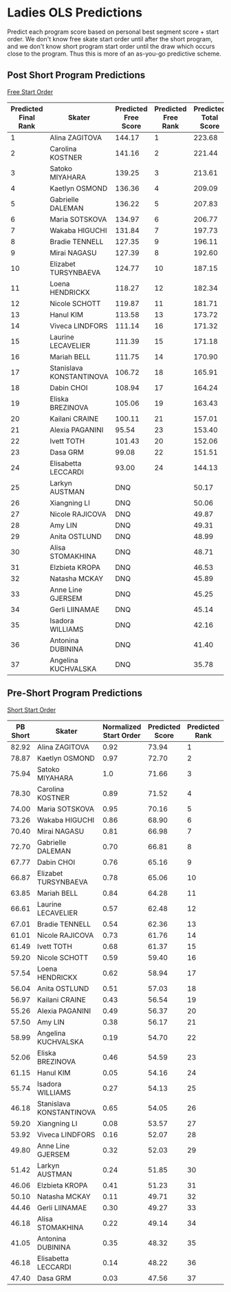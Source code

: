 Ladies OLS Predictions
=====================

Predict each program score based on personal best segment score + start order.
We don't know free skate start order until after the short program, and we
don't know short program start order until the draw which occurs close to the
program. Thus this is more of an as-you-go predictive scheme.

## Post Short Program Predictions

[Free Start Order](http://www.isuresults.com/results/season1718/wc2018/wc2018_Ladies_FS_TimeSchedule.pdf)

| Predicted Final Rank | Skater | Predicted Free Score | Predicted Free Rank | Predicted Total Score | Start Order | PB Free Score | Short Score | Normalized Start Order |
|----|--------------------------|--------|----|--------|----|--------|-------|------|
| 1  | Alina ZAGITOVA           | 144.17 | 1  | 223.68 | 23 | 157.97 | 79.51 | 0.96 |
| 2  | Carolina KOSTNER         | 141.16 | 2  | 221.44 | 24 | 142.61 | 80.27 | 1.0  |
| 3  | Satoko MIYAHARA          | 139.25 | 3  | 213.61 | 22 | 146.44 | 74.36 | 0.92 |
| 4  | Kaetlyn OSMOND           | 136.36 | 4  | 209.09 | 19 | 152.15 | 72.73 | 0.79 |
| 5  | Gabrielle DALEMAN        | 136.22 | 5  | 207.83 | 21 | 141.33 | 71.61 | 0.88 |
| 6  | Maria SOTSKOVA           | 134.97 | 6  | 206.77 | 20 | 142.28 | 71.80 | 0.83 |
| 7  | Wakaba HIGUCHI           | 131.84 | 7  | 197.73 | 18 | 141.99 | 65.89 | 0.75 |
| 8  | Bradie TENNELL           | 127.35 | 9  | 196.11 | 16 | 137.09 | 68.76 | 0.67 |
| 9  | Mirai NAGASU             | 127.39 | 8  | 192.60 | 17 | 132.04 | 65.21 | 0.71 |
| 10 | Elizabet TURSYNBAEVA     | 124.77 | 10 | 187.15 | 14 | 138.69 | 62.38 | 0.58 |
| 11 | Loena HENDRICKX          | 118.27 | 12 | 182.34 | 13 | 121.78 | 64.07 | 0.54 |
| 12 | Nicole SCHOTT            | 119.87 | 11 | 181.71 | 15 | 116.85 | 61.84 | 0.63 |
| 13 | Hanul KIM                | 113.58 | 13 | 173.72 | 10 | 121.38 | 60.14 | 0.42 |
| 14 | Viveca LINDFORS          | 111.14 | 16 | 171.32 | 12 | 102.75 | 60.18 | 0.5  |
| 15 | Laurine LECAVELIER       | 111.39 | 15 | 171.18 | 8  | 124.29 | 59.79 | 0.33 |
| 16 | Mariah BELL              | 111.75 | 14 | 170.90 | 7  | 130.67 | 59.15 | 0.29 |
| 17 | Stanislava KONSTANTINOVA | 106.72 | 18 | 165.91 | 11 | 92.89  | 59.19 | 0.46 |
| 18 | Dabin CHOI               | 108.94 | 17 | 164.24 | 5  | 131.49 | 55.30 | 0.21 |
| 19 | Eliska BREZINOVA         | 105.06 | 19 | 163.43 | 9  | 97.63  | 58.37 | 0.38 |
| 20 | Kailani CRAINE           | 100.11 | 21 | 157.01 | 3  | 111.84 | 56.90 | 0.13 |
| 21 | Alexia PAGANINI          | 95.54  | 23 | 153.40 | 1  | 106.67 | 57.86 | 0.04 |
| 22 | Ivett TOTH               | 101.43 | 20 | 152.06 | 4  | 111.16 | 50.63 | 0.17 |
| 23 | Dasa GRM                 | 99.08  | 22 | 151.51 | 6  | 92.84  | 52.43 | 0.25 |
| 24 | Elisabetta LECCARDI      | 93.00  | 24 | 144.13 | 2  | 92.89  | 51.13 | 0.08 |
| 25 | Larkyn AUSTMAN           | DNQ    |    | 50.17  |    |        | 50.17 |      |
| 26 | Xiangning LI             | DNQ    |    | 50.06  |    |        | 50.06 |      |
| 27 | Nicole RAJICOVA          | DNQ    |    | 49.87  |    |        | 49.87 |      |
| 28 | Amy LIN                  | DNQ    |    | 49.31  |    |        | 49.31 |      |
| 29 | Anita OSTLUND            | DNQ    |    | 48.99  |    |        | 48.99 |      |
| 30 | Alisa STOMAKHINA         | DNQ    |    | 48.71  |    |        | 48.71 |      |
| 31 | Elzbieta KROPA           | DNQ    |    | 46.53  |    |        | 46.53 |      |
| 32 | Natasha MCKAY            | DNQ    |    | 45.89  |    |        | 45.89 |      |
| 33 | Anne Line GJERSEM        | DNQ    |    | 45.25  |    |        | 45.25 |      |
| 34 | Gerli LIINAMAE           | DNQ    |    | 45.14  |    |        | 45.14 |      |
| 35 | Isadora WILLIAMS         | DNQ    |    | 42.16  |    |        | 42.16 |      |
| 36 | Antonina DUBININA        | DNQ    |    | 41.40  |    |        | 41.40 |      |
| 37 | Angelina KUCHVALSKA      | DNQ    |    | 35.78  |    |        | 35.78 |      |


## Pre-Short Program Predictions
[Short Start Order](www.isuresults.com/results/season1718/wc2018/wc2018_Ladies_SP_TimeSchedule.pdf)

| PB Short | Skater | Normalized Start Order | Predicted Score | Predicted Rank | Start |
|-------|--------------------------|------|--------|----|----|
| 82.92 | Alina ZAGITOVA           | 0.92 | 73.94  | 1  | 34 |
| 78.87 | Kaetlyn OSMOND           | 0.97 | 72.70  | 2  | 36 |
| 75.94 | Satoko MIYAHARA          | 1.0  | 71.66  | 3  | 37 |
| 78.30 | Carolina KOSTNER         | 0.89 | 71.52  | 4  | 33 |
| 74.00 | Maria SOTSKOVA           | 0.95 | 70.16  | 5  | 35 |
| 73.26 | Wakaba HIGUCHI           | 0.86 | 68.90  | 6  | 32 |
| 70.40 | Mirai NAGASU             | 0.81 | 66.98  | 7  | 30 |
| 72.70 | Gabrielle DALEMAN        | 0.70 | 66.81  | 8  | 26 |
| 67.77 | Dabin CHOI               | 0.76 | 65.16  | 9  | 28 |
| 66.87 | Elizabet TURSYNBAEVA     | 0.78 | 65.06  | 10 | 29 |
| 63.85 | Mariah BELL              | 0.84 | 64.28  | 11 | 31 |
| 66.61 | Laurine LECAVELIER       | 0.57 | 62.48  | 12 | 21 |
| 67.01 | Bradie TENNELL           | 0.54 | 62.36  | 13 | 20 |
| 61.01 | Nicole RAJICOVA          | 0.73 | 61.76  | 14 | 27 |
| 61.49 | Ivett TOTH               | 0.68 | 61.37  | 15 | 25 |
| 59.20 | Nicole SCHOTT            | 0.59 | 59.40  | 16 | 22 |
| 57.54 | Loena HENDRICKX          | 0.62 | 58.94  | 17 | 23 |
| 56.04 | Anita OSTLUND            | 0.51 | 57.03  | 18 | 19 |
| 56.97 | Kailani CRAINE           | 0.43 | 56.54  | 19 | 16 |
| 55.26 | Alexia PAGANINI          | 0.49 | 56.37  | 20 | 18 |
| 57.50 | Amy LIN                  | 0.38 | 56.17  | 21 | 14 |
| 58.99 | Angelina KUCHVALSKA      | 0.19 | 54.70  | 22 | 7  |
| 52.06 | Eliska BREZINOVA         | 0.46 | 54.59  | 23 | 17 |
| 61.15 | Hanul KIM                | 0.05 | 54.16  | 24 | 2  |
| 55.74 | Isadora WILLIAMS         | 0.27 | 54.13  | 25 | 10 |
| 46.18 | Stanislava KONSTANTINOVA | 0.65 | 54.05  | 26 | 24 |
| 59.20 | Xiangning LI             | 0.08 | 53.57  | 27 | 3  |
| 53.92 | Viveca LINDFORS          | 0.16 | 52.07  | 28 | 6  |
| 49.80 | Anne Line GJERSEM        | 0.32 | 52.03  | 29 | 12 |
| 51.42 | Larkyn AUSTMAN           | 0.24 | 51.85  | 30 | 9  |
| 46.06 | Elzbieta KROPA           | 0.41 | 51.23  | 31 | 15 |
| 50.10 | Natasha MCKAY            | 0.11 | 49.71  | 32 | 4  |
| 44.46 | Gerli LIINAMAE           | 0.30 | 49.27  | 33 | 11 |
| 46.18 | Alisa STOMAKHINA         | 0.22 | 49.14  | 34 | 8  |
| 41.05 | Antonina DUBININA        | 0.35 | 48.32  | 35 | 13 |
| 46.18 | Elisabetta LECCARDI      | 0.14 | 48.22  | 36 | 5  |
| 47.40 | Dasa GRM                 | 0.03 | 47.56  | 37 | 1  |
